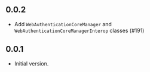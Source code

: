 ## 0.0.2

- Add `WebAuthenticationCoreManager` and `WebAuthenticationCoreManagerInterop`
  classes (#191)

## 0.0.1

- Initial version.
